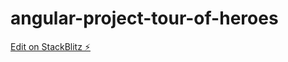 # angular-project-tour-of-heroes

[Edit on StackBlitz ⚡️](https://stackblitz.com/edit/angular-example-stackblitz-skeleton-nk-sv3tya)